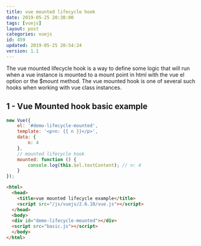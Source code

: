 ```yaml
---
title: vue mounted lifecycle hook
date: 2019-05-25 20:38:00
tags: [vuejs]
layout: post
categories: vuejs
id: 459
updated: 2019-05-25 20:54:24
version: 1.1
---
```


The vue mounted lifecycle hook is a way to define some logic that will run when a vue instance is mounted to a mount point in html with the vue el option or the $mount method. The vue mounted hook is one of several such hooks when working with vue class instances.

<!-- more -->

## 1 - Vue Mounted hook basic example

```js
new Vue({
    el: '#demo-lifecycle-mounted',
    template: '<p>n: {{ n }}</p>',
    data: {
        n: 4
    },
    // mounted lifecycle hook
    mounted: function () {
        console.log(this.$el.textContent); // n: 4
    }
});
```

```html
<html>
  <head>
    <title>vue mounted lifecycle example</title>
    <script src="/js/vuejs/2.6.10/vue.js"></script>
  </head>
  <body>
  <div id="demo-lifecycle-mounted"></div>
  <script src="basic.js"></script>
  </body>
</html>
```